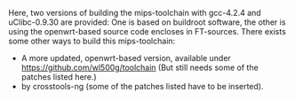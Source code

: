 Here, two versions of building the mips-toolchain with gcc-4.2.4 and uClibc-0.9.30 are provided:
One is based on buildroot software, the other is using the openwrt-based source code encloses in FT-sources.
There exists some other ways to build this mips-toolchain:
  - A more updated, openwrt-based version, available under https://github.com/wl500g/toolchain (But still needs some of the patches listed here.)
  - by crosstools-ng (some of the patches listed have to be inserted).

